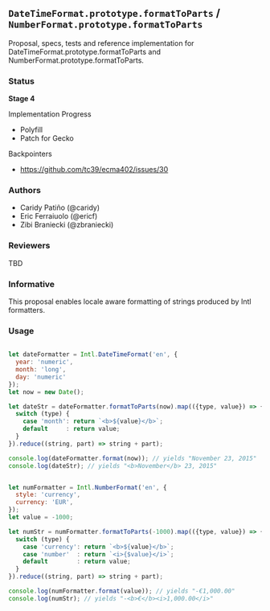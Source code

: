 ## `DateTimeFormat.prototype.formatToParts` / `NumberFormat.prototype.formatToParts`
Proposal, specs, tests and reference implementation for DateTimeFormat.prototype.formatToParts and NumberFormat.prototype.formatToParts.

### Status

__Stage 4__

Implementation Progress

 * Polyfill
 * Patch for Gecko

Backpointers

 * https://github.com/tc39/ecma402/issues/30

### Authors

 * Caridy Patiño (@caridy)
 * Eric Ferraiuolo (@ericf)
 * Zibi Braniecki (@zbraniecki)

### Reviewers

TBD

### Informative

This proposal enables locale aware formatting of strings produced by Intl
formatters.

### Usage

```javascript

let dateFormatter = Intl.DateTimeFormat('en', {
  year: 'numeric',
  month: 'long',
  day: 'numeric'
});
let now = new Date();

let dateStr = dateFormatter.formatToParts(now).map(({type, value}) => {
  switch (type) {
    case 'month': return `<b>${value}</b>`;
    default     : return value;
  }
}).reduce((string, part) => string + part);

console.log(dateFormatter.format(now)); // yields "November 23, 2015"
console.log(dateStr); // yields "<b>November</b> 23, 2015"


let numFormatter = Intl.NumberFormat('en', {
  style: 'currency',
  currency: 'EUR',
});
let value = -1000;

let numStr = numFormatter.formatToParts(-1000).map(({type, value}) => {
  switch (type) {
    case 'currency': return `<b>${value}</b>`;
    case 'number'  : return `<i>{$value}</i>`;
    default        : return value;
  }
}).reduce((string, part) => string + part);

console.log(numFormatter.format(value)); // yields "-€1,000.00"
console.log(numStr); // yields "-<b>€</b><i>1,000.00</i>"
```
